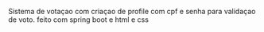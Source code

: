Sistema de votaçao com  criaçao de profile com cpf e senha para validaçao de voto. feito com spring boot e html e css

